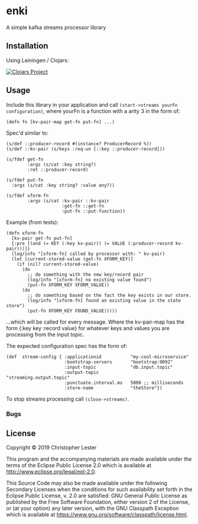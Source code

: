 # enki

A simple kafka streams processor library

## Installation
Using Leiningen / Clojars:

[![Clojars Project](https://img.shields.io/clojars/v/enki.svg)](https://clojars.org/enki)

## Usage
Include this library in your application and call `(start->streams yourFn configuration)`,
where yourFn is a function with a arity 3 in the form of:

`(defn fn [kv-pair-map get-fn put-fn] ...)`

Spec'd similar to:

```
(s/def ::producer-record #(instance? ProducerRecord %))
(s/def ::kv-pair (s/keys :req-un [::key ::producer-record]))

(s/fdef get-fn 
        :args (s/cat :key string?)
        :ret ::producer-record)

(s/fdef put-fn
  :args (s/cat :key string? :value any?))

(s/fdef xform-fn
        :args (s/cat :kv-pair ::kv-pair 
                     :get-fn ::get-fn 
                     :put-fn ::put-function))
```

Example (from tests): 

```
(defn xform-fn
  [kv-pair get-fn put-fn]
  {:pre [(and (= KEY (:key kv-pair)) (= VALUE (:producer-record kv-pair)))]}
  (log/info "[xform-fn] called by processor with: " kv-pair)
  (let [current-stored-value (get-fn XFORM_KEY)]
    (if (nil? current-stored-value)
      (do
        ;; do something with the new key/record pair
        (log/info "[xform-fn] no existing value found")
        (put-fn XFORM_KEY XFORM_VALUE))
      (do
        ;; do something based on the fact the key exists in our store.
        (log/info "[xform-fn] found an existing value in the state store")
        (put-fn XFORM_KEY FOUND_VALUE)))))

```
...which will be called for every message. Where the kv-pair-map has the form {:key key :record value} for whatever keys and values you are processing from the input topic.

The expected configuration spec has the form of:

```
(def  stream-config { :applicationid           "my-cool-microservice"
                      :bootstrap-servers       "bootstrap:9092"
                      :input-topic             "db.input.topic"
                      :output-topic            "streaming.output.topic"
                      :punctuate.interval.ms   5000 ;; milliseconds
                      :store-name              "theStore"})
```

To stop streams processing call `(close->streams)`. 

### Bugs


## License

Copyright © 2019 Christopher Lester

This program and the accompanying materials are made available under the
terms of the Eclipse Public License 2.0 which is available at
http://www.eclipse.org/legal/epl-2.0.

This Source Code may also be made available under the following Secondary
Licenses when the conditions for such availability set forth in the Eclipse
Public License, v. 2.0 are satisfied: GNU General Public License as published by
the Free Software Foundation, either version 2 of the License, or (at your
option) any later version, with the GNU Classpath Exception which is available
at https://www.gnu.org/software/classpath/license.html.
